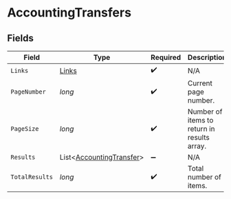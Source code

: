 # AccountingTransfers


## Fields

| Field                                                                 | Type                                                                  | Required                                                              | Description                                                           |
| --------------------------------------------------------------------- | --------------------------------------------------------------------- | --------------------------------------------------------------------- | --------------------------------------------------------------------- |
| `Links`                                                               | [Links](../../models/shared/Links.md)                                 | :heavy_check_mark:                                                    | N/A                                                                   |
| `PageNumber`                                                          | *long*                                                                | :heavy_check_mark:                                                    | Current page number.                                                  |
| `PageSize`                                                            | *long*                                                                | :heavy_check_mark:                                                    | Number of items to return in results array.                           |
| `Results`                                                             | List<[AccountingTransfer](../../models/shared/AccountingTransfer.md)> | :heavy_minus_sign:                                                    | N/A                                                                   |
| `TotalResults`                                                        | *long*                                                                | :heavy_check_mark:                                                    | Total number of items.                                                |